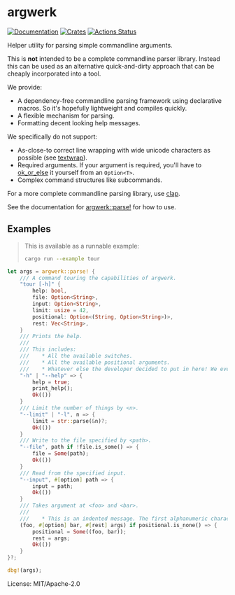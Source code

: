 # argwerk

[![Documentation](https://docs.rs/argwerk/badge.svg)](https://docs.rs/argwerk)
[![Crates](https://img.shields.io/crates/v/argwerk.svg)](https://crates.io/crates/argwerk)
[![Actions Status](https://github.com/udoprog/argwerk/workflows/Rust/badge.svg)](https://github.com/udoprog/argwerk/actions)

Helper utility for parsing simple commandline arguments.

This is **not** intended to be a complete commandline parser library.
Instead this can be used as an alternative quick-and-dirty approach that can
be cheaply incorporated into a tool.

We provide:
* A dependency-free commandline parsing framework using declarative macros.
  So it's hopefully lightweight and compiles quickly.
* A flexible mechanism for parsing.
* Formatting decent looking help messages.

We specifically do not support:
* As-close-to correct line wrapping with wide unicode characters as possible
  (see [textwrap]).
* Required arguments. If your argument is required, you'll have to
  [ok_or_else] it yourself from an `Option<T>`.
* Complex command structures like subcommands.

For a more complete commandline parsing library, use [clap].

See the documentation for [argwerk::parse!] for how to use.

## Examples

> This is available as a runnable example:
> ```sh
> cargo run --example tour
> ```

```rust
let args = argwerk::parse! {
    /// A command touring the capabilities of argwerk.
    "tour [-h]" {
        help: bool,
        file: Option<String>,
        input: Option<String>,
        limit: usize = 42,
        positional: Option<(String, Option<String>)>,
        rest: Vec<String>,
    }
    /// Prints the help.
    ///
    /// This includes:
    ///    * All the available switches.
    ///    * All the available positional arguments.
    ///    * Whatever else the developer decided to put in here! We even support wrapping comments which are overly long.
    "-h" | "--help" => {
        help = true;
        print_help();
        Ok(())
    }
    /// Limit the number of things by <n>.
    "--limit" | "-l", n => {
        limit = str::parse(&n)?;
        Ok(())
    }
    /// Write to the file specified by <path>.
    "--file", path if !file.is_some() => {
        file = Some(path);
        Ok(())
    }
    /// Read from the specified input.
    "--input", #[option] path => {
        input = path;
        Ok(())
    }
    /// Takes argument at <foo> and <bar>.
    ///
    ///    * This is an indented message. The first alphanumeric character determines the indentation to use.
    (foo, #[option] bar, #[rest] args) if positional.is_none() => {
        positional = Some((foo, bar));
        rest = args;
        Ok(())
    }
}?;

dbg!(args);
```

[ok_or_else]: https://doc.rust-lang.org/std/option/enum.Option.html#method.ok_or_else
[textwrap]: https://docs.rs/textwrap/0.13.2/textwrap/#displayed-width-vs-byte-size
[argwerk::parse!]: https://docs.rs/argwerk/0/argwerk/macro.parse.html
[clap]: https://docs.rs/clap

License: MIT/Apache-2.0
